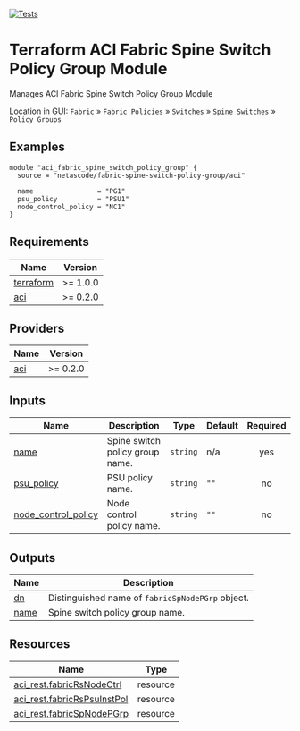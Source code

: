 <!-- BEGIN_TF_DOCS -->
[![Tests](https://github.com/netascode/terraform-aci-fabric-spine-switch-policy-group/actions/workflows/test.yml/badge.svg)](https://github.com/netascode/terraform-aci-fabric-spine-switch-policy-group/actions/workflows/test.yml)

# Terraform ACI Fabric Spine Switch Policy Group Module

Manages ACI Fabric Spine Switch Policy Group Module

Location in GUI:
`Fabric` » `Fabric Policies` » `Switches` » `Spine Switches` » `Policy Groups`

## Examples

```hcl
module "aci_fabric_spine_switch_policy_group" {
  source = "netascode/fabric-spine-switch-policy-group/aci"

  name                = "PG1"
  psu_policy          = "PSU1"
  node_control_policy = "NC1"
}

```

## Requirements

| Name | Version |
|------|---------|
| <a name="requirement_terraform"></a> [terraform](#requirement\_terraform) | >= 1.0.0 |
| <a name="requirement_aci"></a> [aci](#requirement\_aci) | >= 0.2.0 |

## Providers

| Name | Version |
|------|---------|
| <a name="provider_aci"></a> [aci](#provider\_aci) | >= 0.2.0 |

## Inputs

| Name | Description | Type | Default | Required |
|------|-------------|------|---------|:--------:|
| <a name="input_name"></a> [name](#input\_name) | Spine switch policy group name. | `string` | n/a | yes |
| <a name="input_psu_policy"></a> [psu\_policy](#input\_psu\_policy) | PSU policy name. | `string` | `""` | no |
| <a name="input_node_control_policy"></a> [node\_control\_policy](#input\_node\_control\_policy) | Node control policy name. | `string` | `""` | no |

## Outputs

| Name | Description |
|------|-------------|
| <a name="output_dn"></a> [dn](#output\_dn) | Distinguished name of `fabricSpNodePGrp` object. |
| <a name="output_name"></a> [name](#output\_name) | Spine switch policy group name. |

## Resources

| Name | Type |
|------|------|
| [aci_rest.fabricRsNodeCtrl](https://registry.terraform.io/providers/netascode/aci/latest/docs/resources/rest) | resource |
| [aci_rest.fabricRsPsuInstPol](https://registry.terraform.io/providers/netascode/aci/latest/docs/resources/rest) | resource |
| [aci_rest.fabricSpNodePGrp](https://registry.terraform.io/providers/netascode/aci/latest/docs/resources/rest) | resource |
<!-- END_TF_DOCS -->